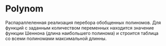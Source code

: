 # Polynom

Распараллеленная реализация перебора обобщенных полиномов. Для функций с заданным количеством переменных находится значение функции Шеннона (длина наибольшего полинома) и строится таблица со всеми полиномами максимальной длинны.